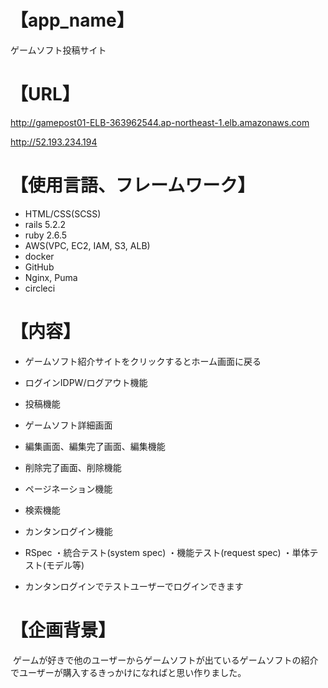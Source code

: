 # 【app_name】
ゲームソフト投稿サイト

# 【URL】
 http://gamepost01-ELB-363962544.ap-northeast-1.elb.amazonaws.com

 http://52.193.234.194

# 【使用言語、フレームワーク】
- HTML/CSS(SCSS) 
- rails 5.2.2
- ruby 2.6.5
- AWS(VPC, EC2, IAM, S3, ALB)
- docker
- GitHub
- Nginx, Puma
- circleci

# 【内容】
- ゲームソフト紹介サイトをクリックするとホーム画面に戻る
- ログインIDPW/ログアウト機能
- 投稿機能
- ゲームソフト詳細画面
- 編集画面、編集完了画面、編集機能
- 削除完了画面、削除機能
- ページネーション機能
- 検索機能 
- カンタンログイン機能
- RSpec
 ・統合テスト(system spec)
 ・機能テスト(request spec)
 ・単体テスト(モデル等)

- カンタンログインでテストユーザーでログインできます

# 【企画背景】
 ゲームが好きで他のユーザーからゲームソフトが出ているゲームソフトの紹介でユーザーが購入するきっかけになればと思い作りました。
